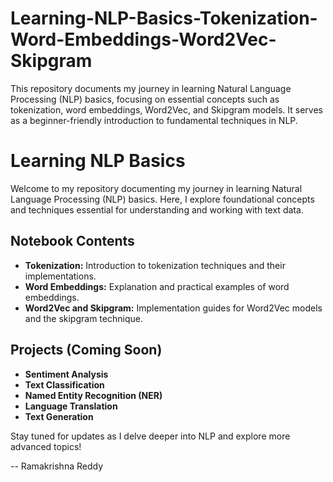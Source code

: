 # Learning-NLP-Basics-Tokenization-Word-Embeddings-Word2Vec-Skipgram
This repository documents my journey in learning Natural Language Processing (NLP) basics, focusing on essential concepts such as tokenization, word embeddings, Word2Vec, and Skipgram models. It serves as a beginner-friendly introduction to fundamental techniques in NLP.

# Learning NLP Basics

Welcome to my repository documenting my journey in learning Natural Language Processing (NLP) basics. Here, I explore foundational concepts and techniques essential for understanding and working with text data.

## Notebook Contents

- **Tokenization:** Introduction to tokenization techniques and their implementations.
- **Word Embeddings:** Explanation and practical examples of word embeddings.
- **Word2Vec and Skipgram:** Implementation guides for Word2Vec models and the skipgram technique.

## Projects (Coming Soon)

- **Sentiment Analysis**
- **Text Classification**
- **Named Entity Recognition (NER)**
- **Language Translation**
- **Text Generation**

Stay tuned for updates as I delve deeper into NLP and explore more advanced topics!

-- Ramakrishna Reddy


